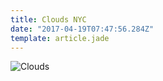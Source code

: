 ```yaml
---
title: Clouds NYC 
date: "2017-04-19T07:47:56.284Z"
template: article.jade
---
```


![Clouds](animation-2017-04-19_07-47-01.gif)